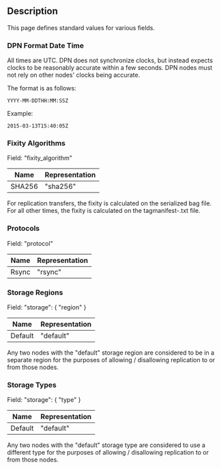 ## Description

This page defines standard values for various fields.  

### DPN Format Date Time

All times are UTC.  DPN does not synchronize clocks, but instead expects clocks to be reasonably accurate within a few seconds.  DPN nodes must not rely on other nodes' clocks being accurate.  

The format is as follows:

    YYYY-MM-DDTHH:MM:SSZ

Example:
    
    2015-03-13T15:40:05Z

### Fixity Algorithms

Field: "fixity_algorithm"

|Name|Representation|
|----|--------------|
|SHA256|"sha256"|

For replication transfers, the fixity is calculated on the serialized bag file.
For all other times, the fixity is calculated on the tagmanifest-<algorithm>.txt file.

### Protocols

Field: "protocol"

|Name|Representation|
|----|--------------|
|Rsync|"rsync"|

### Storage Regions

Field: "storage": { "region" }

|Name|Representation|
|----|--------------|
|Default|"default"|

Any two nodes with the "default" storage region are considered to be in a separate region for the purposes of 
allowing / disallowing replication to or from those nodes.

### Storage Types

Field: "storage": { "type" }

|Name|Representation|
|----|--------------|
|Default|"default"|

Any two nodes with the "default" storage type are considered to use a different type for the purposes of 
allowing / disallowing replication to or from those nodes.
